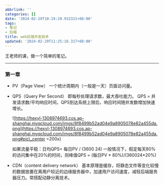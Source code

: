 ```yaml
---
abbrlink: ''
categories: []
date: '2024-02-29T10:19:29.932321+08:00'
tags:
- 笔记
- 后端
title: web后端开发技术
updated: '2024-02-29T11:25:18.317+08:00'
---
```

王老师的课，做一个简单的笔记。

---

### 第一章

- PV（Page View）
  一个统计周期内（一般是一天）页面访问量。
- QPS（Query Per Second）
  即每秒处理请求数，最大吞吐能力。
  QPS = 并发请求数/平均响应时间，QPS到达系统上限后，响应时间随并发数增加快速增长。

  ![https://hexyl-1308974693.cos.ap-shanghai.myqcloud.com/imgs/8f8499b52ad04e9a8905078e82a455da.png](https://hexyl-1308974693.cos.ap-shanghai.myqcloud.com/imgs/8f8499b52ad04e9a8905078e82a455da.png#pic\_center =200x)

  如果流量平稳：日均QPS= 每日PV / (3600 24)
  一般情况下，假定每天80%的访问集中在20%的时间，则峰值QPS = (每日PV * 80%)/(360024*20%)
- CDN（content delivery network）
  基本原理是缓存，将静态文件等变化较慢的数据放置在离用户较近的边缘服务器中，加速用户访问速度，减轻后端服务器压力。常搭配动静分离技术。
